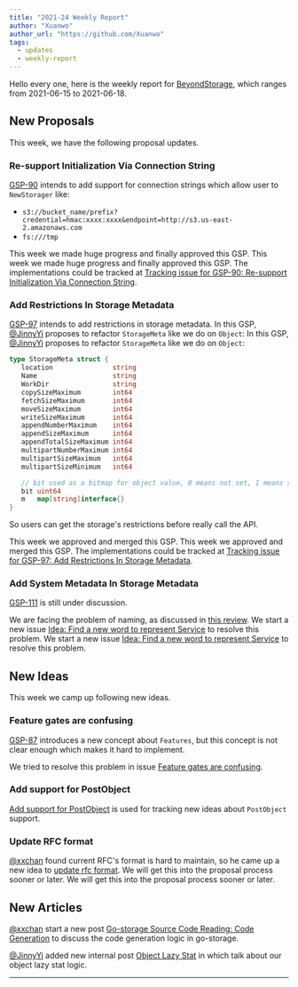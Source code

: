 ```yaml
---
title: "2021-24 Weekly Report"
author: "Xuanwo"
author_url: "https://github.com/Xuanwo"
tags:
  - updates
  - weekly-report
---
```


Hello every one, here is the weekly report for [BeyondStorage](https://beyondstorage.io), which ranges from 2021-06-15 to 2021-06-18.

<!--truncate-->

## New Proposals

This week, we have the following proposal updates.

### Re-support Initialization Via Connection String

[GSP-90](https://github.com/beyondstorage/specs/pull/90) intends to add support for connection strings which allow user to `NewStorager` like:

- `s3://bucket_name/prefix?credential=hmac:xxxx:xxxx&endpoint=http://s3.us-east-2.amazonaws.com`
- `fs:///tmp`

This week we made huge progress and finally approved this GSP. This week we made huge progress and finally approved this GSP. The implementations could be tracked at [Tracking issue for GSP-90: Re-support Initialization Via Connection String](https://github.com/beyondstorage/go-storage/issues/600).

### Add Restrictions In Storage Metadata

[GSP-97](https://github.com/beyondstorage/specs/pull/97) intends to add restrictions in storage metadata. In this GSP, [@JinnyYi][] proposes to refactor `StorageMeta` like we do on `Object`: In this GSP, [@JinnyYi][] proposes to refactor `StorageMeta` like we do on `Object`:

```go
type StorageMeta struct {
   location               string
   Name                   string
   WorkDir                string
   copySizeMaximum        int64
   fetchSizeMaximum       int64
   moveSizeMaximum        int64
   writeSizeMaximum       int64
   appendNumberMaximum    int64
   appendSizeMaximum      int64
   appendTotalSizeMaximum int64
   multipartNumberMaximum int64
   multipartSizeMaximum   int64
   multipartSizeMinimum   int64

   // bit used as a bitmap for object value, 0 means not set, 1 means set 
   bit uint64
   m   map[string]interface{}
}
```

So users can get the storage's restrictions before really call the API.

This week we approved and merged this GSP. This week we approved and merged this GSP. The implementations could be tracked at [Tracking issue for GSP-97: Add Restrictions In Storage Metadata](https://github.com/beyondstorage/go-storage/issues/599).

### Add System Metadata In Storage Metadata

[GSP-111](https://github.com/beyondstorage/specs/pull/111) is still under discussion.

We are facing the problem of naming, as discussed in [this review](https://github.com/beyondstorage/specs/pull/111#pullrequestreview-687066390). We start a new issue [Idea: Find a new word to represent Service](https://github.com/beyondstorage/specs/issues/114) to resolve this problem. We start a new issue [Idea: Find a new word to represent Service](https://github.com/beyondstorage/specs/issues/114) to resolve this problem.

## New Ideas

This week we camp up following new ideas.

### Feature gates are confusing

[GSP-87](https://github.com/beyondstorage/specs/pull/87) introduces a new concept about `Features`, but this concept is not clear enough which makes it hard to implement.

We tried to resolve this problem in issue [Feature gates are confusing](https://github.com/beyondstorage/specs/issues/107).

### Add support for PostObject

[Add support for PostObject](https://github.com/beyondstorage/specs/issues/108) is used for tracking new ideas about `PostObject` support.

### Update RFC format

[@xxchan][] found current RFC's format is hard to maintain, so he came up a new idea to [update rfc format](https://github.com/beyondstorage/specs/issues/110). We will get this into the proposal process sooner or later. We will get this into the proposal process sooner or later.

## New Articles

[@xxchan][] start a new post [Go-storage Source Code Reading: Code Generation](https://forum.beyondstorage.io/t/go-storage-source-code-reading-code-generation/109) to discuss the code generation logic in go-storage.

[@JinnyYi][] added new internal post [Object Lazy Stat](https://beyondstorage.io/docs/go-storage/internal/object-lazy-stat) in which talk about our object lazy stat logic.

---

[@xxchan]: https://github.com/xxchan
[@JinnyYi]: https://github.com/JinnyYi
